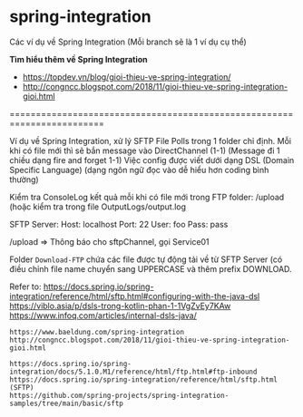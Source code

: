 # spring-integration
Các ví dụ về Spring Integration
(Mỗi branch sẽ là 1 ví dụ cụ thể)

**Tìm hiểu thêm về Spring Integration**
- https://topdev.vn/blog/gioi-thieu-ve-spring-integration/
- http://congncc.blogspot.com/2018/11/gioi-thieu-ve-spring-integration-gioi.html

========================================================================


Ví dụ về Spring Integration, xử lý SFTP File Polls trong 1 folder chỉ định.
Mỗi khi có file mới thì sẽ bắn message vào DirectChannel (1-1)
(Message đi 1 chiều dạng fire and forget 1-1)
Việc config được viết dưới dạng DSL (Domain Specific Language)
	(dạng ngôn ngữ đọc vào dễ hiểu hơn coding bình thường)


Kiểm tra ConsoleLog kết quả mỗi khi có file mới trong FTP folder: /upload
(hoặc kiểm tra trong file OutputLogs/output.log

SFTP Server:
	Host: localhost
	Port: 22
	User: foo
	Pass: pass
	
	
/upload
	=> Thông báo cho sftpChannel, gọi Service01

Folder `Download-FTP` chứa các file được tự động tải về từ SFTP Server
	(có điều chỉnh file name chuyển sang UPPERCASE và thêm prefix DOWNLOAD.

Refer to:
	https://docs.spring.io/spring-integration/reference/html/sftp.html#configuring-with-the-java-dsl
	https://viblo.asia/p/dsls-trong-kotlin-phan-1-1VgZvEy7KAw
	https://www.infoq.com/articles/internal-dsls-java/

	https://www.baeldung.com/spring-integration
	http://congncc.blogspot.com/2018/11/gioi-thieu-ve-spring-integration-gioi.html
	
	https://docs.spring.io/spring-integration/docs/5.1.0.M1/reference/html/ftp.html#ftp-inbound
	https://docs.spring.io/spring-integration/reference/html/sftp.html (SFTP)
	https://github.com/spring-projects/spring-integration-samples/tree/main/basic/sftp
	
	
	
